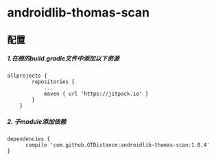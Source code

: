 # androidlib-thomas-scan
## 配置
##### 1.在根的build.gradle文件中添加以下资源

```
allprojects {
		repositories {
			...
			maven { url 'https://jitpack.io' }
		}
	}
```
##### 2. 子module添加依赖

```
dependencies {
	  compile 'com.github.GTDistance:androidlib-thomas-scan:1.0.4'
}
```
